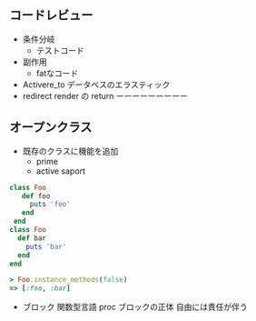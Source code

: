 ## コードレビュー
- 条件分岐
    - テストコード
- 副作用
    - fatなコード
- Activere_to
データベスのエラスティック
- redirect render の return
ーーーーーーーーー
## オープンクラス
- 既存のクラスに機能を追加
    - prime
    - active saport

```ruby
class Foo
   def foo
     puts 'foo'
   end
 end
class Foo
  def bar
    puts 'bar'
  end
end

> Foo.instance_methods(false)
=> [:foo, :bar]
```
- ブロック
関数型言語
proc ブロックの正体
自由には責任が伴う
